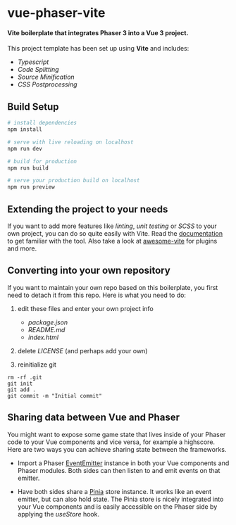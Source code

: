# vue-phaser-vite

#### Vite boilerplate that integrates Phaser 3 into a Vue 3 project.

This project template has been set up using **Vite** and includes:
* *Typescript*
* *Code Splitting*
* *Source Minification*
* *CSS Postprocessing*

## Build Setup

``` bash
# install dependencies
npm install

# serve with live reloading on localhost
npm run dev

# build for production
npm run build

# serve your production build on localhost
npm run preview
```

## Extending the project to your needs

If you want to add more features like *linting*, *unit testing* or *SCSS* to
your own project, you can do so quite easily with Vite. Read the
<a href="https://vitejs.dev/guide/" target="_blank">documentation</a> to get
familiar with the tool. Also take a look at
<a href="https://github.com/vitejs/awesome-vite#plugins" target="_blank">
awesome-vite</a> for plugins and more.

## Converting into your own repository

If you want to maintain your own repo based on this boilerplate, you first need
to detach it from this repo. Here is what you need to do:

1. edit these files and enter your own project info
	* *package.json*
	* *README.md*
	* *index.html*

2. delete *LICENSE* (and perhaps add your own)

3. reinitialize git
<pre><code>rm -rf .git
git init
git add .
git commit -m "Initial commit"
</code></pre>

## Sharing data between Vue and Phaser

You might want to expose some game state that lives inside of your Phaser code
to your Vue components and vice versa, for example a highscore. Here are two
ways you can achieve sharing state between the frameworks.

* Import a Phaser <a href="https://docs.phaser.io/api-documentation/class/events-eventemitter" target="_blank">EventEmitter</a> instance in
both your Vue components and Phaser modules. Both sides can then listen to and
emit events on that emitter.

* Have both sides share a <a href="https://pinia.vuejs.org/introduction.html" target="_blank">
Pinia</a> store instance. It works like an event emitter, but can also hold
state. The Pinia store is nicely integrated into your Vue components and is easily
accessible on the Phaser side by applying the *useStore* hook.
